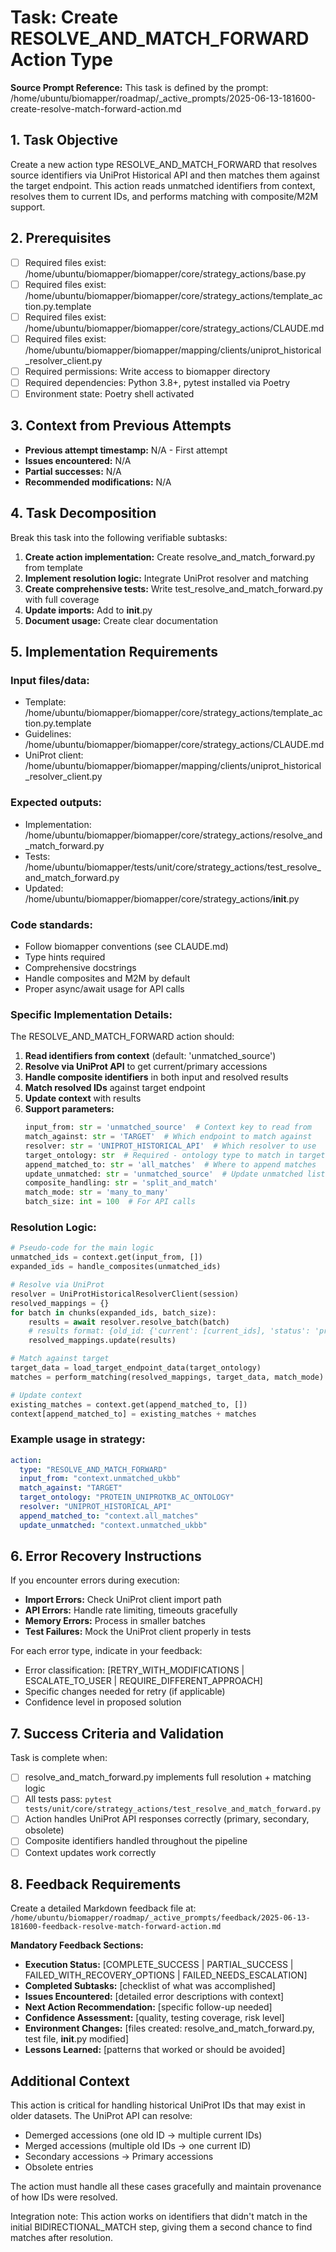 # Task: Create RESOLVE_AND_MATCH_FORWARD Action Type

**Source Prompt Reference:** This task is defined by the prompt: /home/ubuntu/biomapper/roadmap/_active_prompts/2025-06-13-181600-create-resolve-match-forward-action.md

## 1. Task Objective
Create a new action type RESOLVE_AND_MATCH_FORWARD that resolves source identifiers via UniProt Historical API and then matches them against the target endpoint. This action reads unmatched identifiers from context, resolves them to current IDs, and performs matching with composite/M2M support.

## 2. Prerequisites
- [ ] Required files exist: /home/ubuntu/biomapper/biomapper/core/strategy_actions/base.py
- [ ] Required files exist: /home/ubuntu/biomapper/biomapper/core/strategy_actions/template_action.py.template
- [ ] Required files exist: /home/ubuntu/biomapper/biomapper/core/strategy_actions/CLAUDE.md
- [ ] Required files exist: /home/ubuntu/biomapper/biomapper/mapping/clients/uniprot_historical_resolver_client.py
- [ ] Required permissions: Write access to biomapper directory
- [ ] Required dependencies: Python 3.8+, pytest installed via Poetry
- [ ] Environment state: Poetry shell activated

## 3. Context from Previous Attempts
- **Previous attempt timestamp:** N/A - First attempt
- **Issues encountered:** N/A
- **Partial successes:** N/A
- **Recommended modifications:** N/A

## 4. Task Decomposition
Break this task into the following verifiable subtasks:
1. **Create action implementation:** Create resolve_and_match_forward.py from template
2. **Implement resolution logic:** Integrate UniProt resolver and matching
3. **Create comprehensive tests:** Write test_resolve_and_match_forward.py with full coverage
4. **Update imports:** Add to __init__.py
5. **Document usage:** Create clear documentation

## 5. Implementation Requirements

### Input files/data:
- Template: /home/ubuntu/biomapper/biomapper/core/strategy_actions/template_action.py.template
- Guidelines: /home/ubuntu/biomapper/biomapper/core/strategy_actions/CLAUDE.md
- UniProt client: /home/ubuntu/biomapper/biomapper/mapping/clients/uniprot_historical_resolver_client.py

### Expected outputs:
- Implementation: /home/ubuntu/biomapper/biomapper/core/strategy_actions/resolve_and_match_forward.py
- Tests: /home/ubuntu/biomapper/tests/unit/core/strategy_actions/test_resolve_and_match_forward.py
- Updated: /home/ubuntu/biomapper/biomapper/core/strategy_actions/__init__.py

### Code standards:
- Follow biomapper conventions (see CLAUDE.md)
- Type hints required
- Comprehensive docstrings
- Handle composites and M2M by default
- Proper async/await usage for API calls

### Specific Implementation Details:

The RESOLVE_AND_MATCH_FORWARD action should:

1. **Read identifiers from context** (default: 'unmatched_source')
2. **Resolve via UniProt API** to get current/primary accessions
3. **Handle composite identifiers** in both input and resolved results
4. **Match resolved IDs** against target endpoint
5. **Update context** with results
6. **Support parameters:**
   ```python
   input_from: str = 'unmatched_source'  # Context key to read from
   match_against: str = 'TARGET'  # Which endpoint to match against
   resolver: str = 'UNIPROT_HISTORICAL_API'  # Which resolver to use
   target_ontology: str  # Required - ontology type to match in target
   append_matched_to: str = 'all_matches'  # Where to append matches
   update_unmatched: str = 'unmatched_source'  # Update unmatched list
   composite_handling: str = 'split_and_match'
   match_mode: str = 'many_to_many'
   batch_size: int = 100  # For API calls
   ```

### Resolution Logic:
```python
# Pseudo-code for the main logic
unmatched_ids = context.get(input_from, [])
expanded_ids = handle_composites(unmatched_ids)

# Resolve via UniProt
resolver = UniProtHistoricalResolverClient(session)
resolved_mappings = {}
for batch in chunks(expanded_ids, batch_size):
    results = await resolver.resolve_batch(batch)
    # results format: {old_id: {'current': [current_ids], 'status': 'primary'}}
    resolved_mappings.update(results)

# Match against target
target_data = load_target_endpoint_data(target_ontology)
matches = perform_matching(resolved_mappings, target_data, match_mode)

# Update context
existing_matches = context.get(append_matched_to, [])
context[append_matched_to] = existing_matches + matches
```

### Example usage in strategy:
```yaml
action:
  type: "RESOLVE_AND_MATCH_FORWARD"
  input_from: "context.unmatched_ukbb"
  match_against: "TARGET"
  target_ontology: "PROTEIN_UNIPROTKB_AC_ONTOLOGY"
  resolver: "UNIPROT_HISTORICAL_API"
  append_matched_to: "context.all_matches"
  update_unmatched: "context.unmatched_ukbb"
```

## 6. Error Recovery Instructions
If you encounter errors during execution:
- **Import Errors:** Check UniProt client import path
- **API Errors:** Handle rate limiting, timeouts gracefully
- **Memory Errors:** Process in smaller batches
- **Test Failures:** Mock the UniProt client properly in tests

For each error type, indicate in your feedback:
- Error classification: [RETRY_WITH_MODIFICATIONS | ESCALATE_TO_USER | REQUIRE_DIFFERENT_APPROACH]
- Specific changes needed for retry (if applicable)
- Confidence level in proposed solution

## 7. Success Criteria and Validation
Task is complete when:
- [ ] resolve_and_match_forward.py implements full resolution + matching logic
- [ ] All tests pass: `pytest tests/unit/core/strategy_actions/test_resolve_and_match_forward.py`
- [ ] Action handles UniProt API responses correctly (primary, secondary, obsolete)
- [ ] Composite identifiers handled throughout the pipeline
- [ ] Context updates work correctly

## 8. Feedback Requirements
Create a detailed Markdown feedback file at:
`/home/ubuntu/biomapper/roadmap/_active_prompts/feedback/2025-06-13-181600-feedback-resolve-match-forward-action.md`

**Mandatory Feedback Sections:**
- **Execution Status:** [COMPLETE_SUCCESS | PARTIAL_SUCCESS | FAILED_WITH_RECOVERY_OPTIONS | FAILED_NEEDS_ESCALATION]
- **Completed Subtasks:** [checklist of what was accomplished]
- **Issues Encountered:** [detailed error descriptions with context]
- **Next Action Recommendation:** [specific follow-up needed]
- **Confidence Assessment:** [quality, testing coverage, risk level]
- **Environment Changes:** [files created: resolve_and_match_forward.py, test file, __init__.py modified]
- **Lessons Learned:** [patterns that worked or should be avoided]

## Additional Context

This action is critical for handling historical UniProt IDs that may exist in older datasets. The UniProt API can resolve:
- Demerged accessions (one old ID -> multiple current IDs)
- Merged accessions (multiple old IDs -> one current ID)
- Secondary accessions -> Primary accessions
- Obsolete entries

The action must handle all these cases gracefully and maintain provenance of how IDs were resolved.

Integration note: This action works on identifiers that didn't match in the initial BIDIRECTIONAL_MATCH step, giving them a second chance to find matches after resolution.